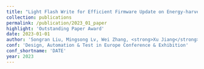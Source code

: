 ```yaml
---
title: "Light Flash Write for Efficient Firmware Update on Energy-harvesting IoT Devices"
collection: publications
permalink: /publication/2023_01_paper
highlight: 'Outstanding Paper Award'
date: 2023-01-01
author: 'Songran Liu, Mingsong Lv, Wei Zhang, <strong>Xu Jiang</strong>, Chuancai Gu, Tao Yang, Wang Yi, Nan Guan'
conf: 'Design, Automation & Test in Europe Conference & Exhibition'
conf_shortname: 'DATE'
year: 2023
---
```

